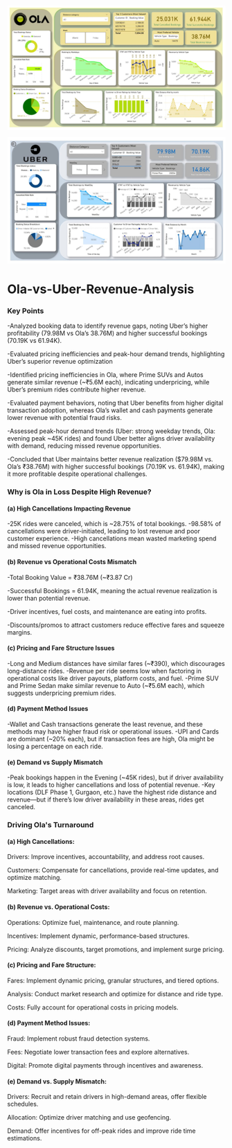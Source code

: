 

![image_alt](https://github.com/Pushkaraggg/Ola-vs-Uber-Revenue-Analysis/blob/44f4be2eec4a58e5673a395ad4f3e58a887b615e/ola%20image.jpg)

![image_alt](https://github.com/Pushkaraggg/Ola-vs-Uber-Revenue-Analysis/blob/e55ffede37a718e06f7015b4d546dd0583308c24/uber%20image.jpg)

# Ola-vs-Uber-Revenue-Analysis

### Key Points
-Analyzed booking data to identify revenue gaps, noting Uber’s higher profitability (79.98M vs Ola’s 38.76M) and higher successful bookings (70.19K vs 61.94K). 

-Evaluated pricing inefficiencies and peak-hour demand trends, highlighting Uber’s superior revenue optimization

-Identified pricing inefficiencies in Ola, where Prime SUVs and Autos generate similar revenue (~₹5.6M each), indicating underpricing, while Uber’s premium rides contribute higher revenue.

-Evaluated payment behaviors, noting that Uber benefits from higher digital transaction adoption, whereas Ola’s wallet and cash payments generate lower revenue with potential fraud risks.

-Assessed peak-hour demand trends (Uber: strong weekday trends, Ola: evening peak ~45K rides) and found Uber better aligns driver availability with demand, reducing missed revenue opportunities.

-Concluded that Uber maintains better revenue realization ($79.98M vs. Ola’s ₹38.76M) with higher successful bookings (70.19K vs. 61.94K), making it more profitable despite operational challenges.



### Why is Ola in Loss Despite High Revenue?


#### (a) High Cancellations Impacting Revenue
-25K rides were canceled, which is ~28.75% of total bookings.
-98.58% of cancellations were driver-initiated, leading to lost revenue and poor customer experience.
-High cancellations mean wasted marketing spend and missed revenue opportunities.


#### (b) Revenue vs Operational Costs Mismatch
-Total Booking Value = ₹38.76M (~₹3.87 Cr)

-Successful Bookings = 61.94K, meaning the actual revenue realization is lower than potential revenue.

-Driver incentives, fuel costs, and maintenance are eating into profits.

-Discounts/promos to attract customers reduce effective fares and squeeze margins.


#### (c) Pricing and Fare Structure Issues
-Long and Medium distances have similar fares (~₹390), which discourages long-distance rides.
-Revenue per ride seems low when factoring in operational costs like driver payouts, platform costs, and fuel.
-Prime SUV and Prime Sedan make similar revenue to Auto (~₹5.6M each), which suggests underpricing premium rides.


#### (d) Payment Method Issues
-Wallet and Cash transactions generate the least revenue, and these methods may have higher fraud risk or operational issues.
-UPI and Cards are dominant (~20% each), but if transaction fees are high, Ola might be losing a percentage on each ride.


#### (e) Demand vs Supply Mismatch
-Peak bookings happen in the Evening (~45K rides), but if driver availability is low, it leads to higher cancellations and loss of potential revenue.
-Key locations (DLF Phase 1, Gurgaon, etc.) have the highest ride distance and revenue—but if there’s low driver availability in these areas, rides get canceled.



### Driving Ola's Turnaround


#### (a) High Cancellations:
Drivers: Improve incentives, accountability, and address root causes.

Customers: Compensate for cancellations, provide real-time updates, and optimize matching.

Marketing: Target areas with driver availability and focus on retention.

#### (b) Revenue vs. Operational Costs:
Operations: Optimize fuel, maintenance, and route planning.

Incentives: Implement dynamic, performance-based structures.

Pricing: Analyze discounts, target promotions, and implement surge pricing.

#### (c) Pricing and Fare Structure:
Fares: Implement dynamic pricing, granular structures, and tiered options.

Analysis: Conduct market research and optimize for distance and ride type.

Costs: Fully account for operational costs in pricing models.

#### (d) Payment Method Issues:
Fraud: Implement robust fraud detection systems.

Fees: Negotiate lower transaction fees and explore alternatives.

Digital: Promote digital payments through incentives and awareness.

#### (e) Demand vs. Supply Mismatch:
Drivers: Recruit and retain drivers in high-demand areas, offer flexible schedules.

Allocation: Optimize driver matching and use geofencing.

Demand: Offer incentives for off-peak rides and improve ride time estimations.
